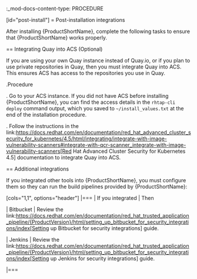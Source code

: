 :_mod-docs-content-type: PROCEDURE

[id="post-install"]
= Post-installation integrations

After installing {ProductShortName}, complete the following tasks to ensure that {ProductShortName} works properly.

== Integrating Quay into ACS (Optional)

If you are using your own Quay instance instead of Quay.io, or if you plan to use private repositories in Quay, then you must integrate Quay into ACS. This ensures ACS has access to the repositories you use in Quay.  

.Procedure

. Go to your ACS instance. If you did not have ACS before installing {ProductShortName}, you can find the access details in the `rhtap-cli deploy` command output, which you saved to `~/install_values.txt` at the end of the installation procedure. 

. Follow the instructions in the link:https://docs.redhat.com/en/documentation/red_hat_advanced_cluster_security_for_kubernetes/4.5/html/integrating/integrate-with-image-vulnerability-scanners#integrate-with-qcr-scanner_integrate-with-image-vulnerability-scanners[Red Hat Advanced Cluster Security for Kubernetes 4.5] documentation to integrate Quay into ACS.

== Additional integrations

If you integrated other tools into {ProductShortName}, you must configure them so they can run the build pipelines provided by {ProductShortName}:

[cols="1,1", options="header"]
|===
| If you integrated | Then

| Bitbucket
| Review the link:https://docs.redhat.com/en/documentation/red_hat_trusted_application_pipeline/{ProductVersion}/html/setting_up_bitbucket_for_security_integrations/index[Setting up Bitbucket for security integrations] guide.

| Jenkins
| Review the link:https://docs.redhat.com/en/documentation/red_hat_trusted_application_pipeline/{ProductVersion}/html/setting_up_bitbucket_for_security_integrations/index[Setting up Jenkins for security integrations] guide.

|===



